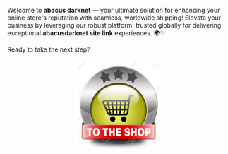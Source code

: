 Welcome to **abacus darknet** — your ultimate solution for enhancing your online store's reputation with seamless, worldwide shipping! Elevate your business by leveraging our robust platform, trusted globally for delivering exceptional **abacusdarknet site link** experiences. 🌍✨  

Ready to take the next step? <div align='center'>

<a href='https://torcat.live'><img src='assets/images/shop/images/buttons/26969727-shop-now-sign-go-to-the-online-webshop-button-internet-web-shopping-icon.jpg' alt='Download' width='200'/></a>

</div>